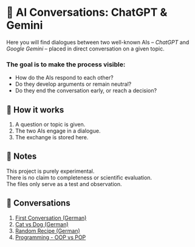 # 🤖 AI Conversations: ChatGPT & Gemini  

Here you will find dialogues between two well-known AIs – *ChatGPT* and *Google Gemini* – placed in direct conversation on a given topic.  

### The goal is to make the process visible: ###

- How do the AIs respond to each other?  
- Do they develop arguments or remain neutral?  
- Do they end the conversation early, or reach a decision?  

## 🔎 How it works  

1. A question or topic is given.  
2. The two AIs engage in a dialogue.  
3. The exchange is stored here.  

## 📝 Notes    
This project is purely experimental.  
There is no claim to completeness or scientific evaluation.  
The files only serve as a test and observation.  

## 💬 Conversations  

1. [First Conversation (German)](https://99fk.github.io/AI-Conversations/pdf/first-conversation.pdf)
2. [Cat vs Dog (German)](https://99fk.github.io/AI-Conversations/pdf/cat-vs-dog.pdf)
3. [Random Recipe (German)](https://99fk.github.io/AI-Conversations/pdf/random-recipe.pdf)
4. [Programming - OOP vs POP](https://99fk.github.io/AI-Conversations/pdf/oop-vs-pop.pdf)

